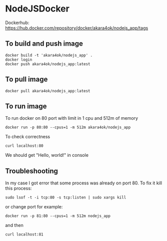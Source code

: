 # NodeJSDocker

Dockerhub: https://hub.docker.com/repository/docker/akara4ok/nodejs_app/tags

## To build and push image
```
docker build -t 'akara4ok/nodejs_app' .
docker login
docker push akara4ok/nodejs_app:latest
```

## To pull image
```
docker pull akara4ok/nodejs_app:latest
```

## To run image
To run docker on 80 port  with limit in 1 cpu and 512m of memory
```
docker run -p 80:80 --cpus=1 -m 512m akara4ok/nodejs_app
```

To check correctness
```
curl localhost:80
```
We should get "Hello, world!" in console

## Troubleshooting
In my case I got error that some process was already on port 80. To fix it kill this process:
```
sudo lsof -t -i tcp:80 -s tcp:listen | sudo xargs kill
```
or change port for example:
```
docker run -p 81:80 --cpus=1 -m 512m nodejs_app
```
and then
```
curl localhost:81
```